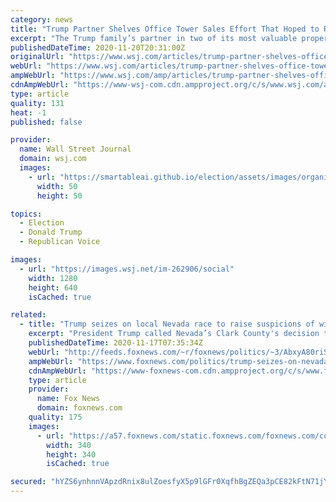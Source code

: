 ```yaml
---
category: news
title: "Trump Partner Shelves Office Tower Sales Effort That Hoped to Raise $5 Billion"
excerpt: "The Trump family’s partner in two of its most valuable properties halted plans to sell the buildings, cutting off what could have been a big cash payout for the Trump Organization, which has hundreds of millions of dollars in debt coming due."
publishedDateTime: 2020-11-20T20:31:00Z
originalUrl: "https://www.wsj.com/articles/trump-partner-shelves-office-tower-sales-effort-that-hoped-to-raise-5-billion-11605903350?mod=newsviewer_click"
webUrl: "https://www.wsj.com/articles/trump-partner-shelves-office-tower-sales-effort-that-hoped-to-raise-5-billion-11605903350?mod=newsviewer_click"
ampWebUrl: "https://www.wsj.com/amp/articles/trump-partner-shelves-office-tower-sales-effort-that-hoped-to-raise-5-billion-11605903350"
cdnAmpWebUrl: "https://www-wsj-com.cdn.ampproject.org/c/s/www.wsj.com/amp/articles/trump-partner-shelves-office-tower-sales-effort-that-hoped-to-raise-5-billion-11605903350"
type: article
quality: 131
heat: -1
published: false

provider:
  name: Wall Street Journal
  domain: wsj.com
  images:
    - url: "https://smartableai.github.io/election/assets/images/organizations/wsj.com-50x50.jpg"
      width: 50
      height: 50

topics:
  - Election
  - Donald Trump
  - Republican Voice

images:
  - url: "https://images.wsj.net/im-262906/social"
    width: 1280
    height: 640
    isCached: true

related:
  - title: "Trump seizes on local Nevada race to raise suspicions of wider problem"
    excerpt: "President Trump called Nevada’s Clark County's decision to decline certifying one of its local races due to a number of discrepancies “a big victory,” and suggested that the issue could be evidence of a wider problem in the state."
    publishedDateTime: 2020-11-17T07:35:34Z
    webUrl: "http://feeds.foxnews.com/~r/foxnews/politics/~3/AbxyA80riSg/trump-seizes-on-nevadas-clark-county-commission-race-to-raise-suspicions-of-wider-problem"
    ampWebUrl: "https://www.foxnews.com/politics/trump-seizes-on-nevadas-clark-county-commission-race-to-raise-suspicions-of-wider-problem.amp"
    cdnAmpWebUrl: "https://www-foxnews-com.cdn.ampproject.org/c/s/www.foxnews.com/politics/trump-seizes-on-nevadas-clark-county-commission-race-to-raise-suspicions-of-wider-problem.amp"
    type: article
    provider:
      name: Fox News
      domain: foxnews.com
    quality: 175
    images:
      - url: "https://a57.foxnews.com/static.foxnews.com/foxnews.com/content/uploads/2018/09/340/340/demarche.jpg?ve=1&tl=1"
        width: 340
        height: 340
        isCached: true

secured: "hYZS6ynhnnVApzdRnix8ulZoesfyX5p9lGFr0XqfhBgZEQa3pCE82kFtN71jYaoK01uYS8i7DS0A+x3q50NauC+rseQjCUaHPbRt6uEk+3LLSjxN3LlQH4IXRoeioWyHf/T5Wq8pa6lXWzsbHZm7oFRs9rkC8roadcxZFYhb/h5e2NIyHxfVNhtryPpGV9qvQnJRKUn8tXoZYJSSxOvnzj+NKLwY4niZ7NE1QB18NlHxr2DwiuyJTEeC3SuS6roqxfRXLcLOmALMEH4LnA16TCWiT7n3AVNV5j3ZwpwCxJrTpTPzIsqgoNKTcPbbrSMzpVR7OkQCILaMBPujEwSj+Z+l75mu8/coaYsvFk0/OH4=;EJjDUbl4LGv3usUdEGcvAg=="
---
```


